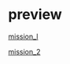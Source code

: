 # preview

[mission_l](http://htmlpreview.github.com/?https://github.com/Aaron-Bird/baiduIFE/blob/master/html_mission_1/index.html)

[mission_2](http://htmlpreview.github.com/?https://github.com/Aaron-Bird/baiduIFE/blob/master/html_mission_2/index.html)